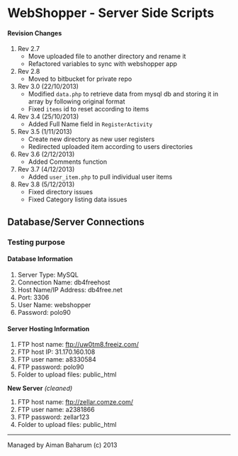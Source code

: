 # WebShopper - Server Side Scripts



#### Revision Changes
1. Rev 2.7
	+ Move uploaded file to another directory and rename it
	+ Refactored variables to sync with webshopper app
2. Rev 2.8
	+ Moved to bitbucket for private repo
3. Rev 3.0 (22/10/2013)
	+ Modified `data.php` to retrieve data from mysql db and storing it in array by following original format
	+ Fixed `items` id to reset according to items
4. Rev 3.4 (25/10/2013)
	+ Added Full Name field in `RegisterActivity`
5. Rev 3.5 (1/11/2013)
	+ Create new directory as new user registers
	+ Redirected uploaded item according to users directories
6. Rev 3.6 (2/12/2013)
    + Added Comments function
7. Rev 3.7 (4/12/2013)
	+ Added `user_item.php` to pull individual user items
8. Rev 3.8 (5/12/2013)
	+ Fixed directory issues
	+ Fixed Category listing data issues

## Database/Server Connections
### Testing purpose

#### Database Information
1. Server Type: MySQL
2. Connection Name: db4freehost
3. Host Name/IP Address: db4free.net
4. Port: 3306
5. User Name: webshopper
6. Password: polo90

#### Server Hosting Information
1. FTP host name: ftp://uw0tm8.freeiz.com/
2. FTP host IP: 31.170.160.108
3. FTP user name: a8330584
4. FTP password: polo90
5. Folder to upload files: public_html

**New Server** *(cleaned)*

1. FTP host name: 	ftp://zellar.comze.com/
2. FTP user name: 	a2381866
3. FTP password: 	zellar123
4. Folder to upload files: 	public_html

---
Managed by Aiman Baharum (c) 2013